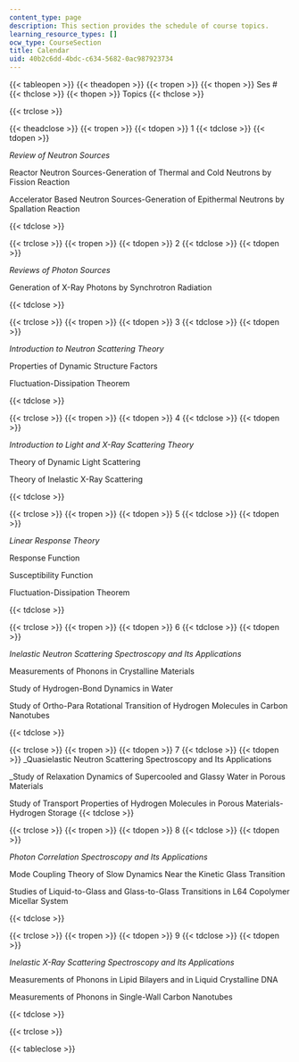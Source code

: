 ```yaml
---
content_type: page
description: This section provides the schedule of course topics.
learning_resource_types: []
ocw_type: CourseSection
title: Calendar
uid: 40b2c6dd-4bdc-c634-5682-0ac987923734
---
```


{{< tableopen >}}
{{< theadopen >}}
{{< tropen >}}
{{< thopen >}}
Ses #
{{< thclose >}}
{{< thopen >}}
Topics
{{< thclose >}}

{{< trclose >}}

{{< theadclose >}}
{{< tropen >}}
{{< tdopen >}}
1
{{< tdclose >}}
{{< tdopen >}}


_Review of Neutron Sources_

Reactor Neutron Sources-Generation of Thermal and Cold Neutrons by Fission Reaction

Accelerator Based Neutron Sources-Generation of Epithermal Neutrons by Spallation Reaction


{{< tdclose >}}

{{< trclose >}}
{{< tropen >}}
{{< tdopen >}}
2
{{< tdclose >}}
{{< tdopen >}}


_Reviews of Photon Sources_

Generation of X-Ray Photons by Synchrotron Radiation


{{< tdclose >}}

{{< trclose >}}
{{< tropen >}}
{{< tdopen >}}
3
{{< tdclose >}}
{{< tdopen >}}


_Introduction to Neutron Scattering Theory_

Properties of Dynamic Structure Factors

Fluctuation-Dissipation Theorem


{{< tdclose >}}

{{< trclose >}}
{{< tropen >}}
{{< tdopen >}}
4
{{< tdclose >}}
{{< tdopen >}}


_Introduction to Light and X-Ray Scattering Theory_

Theory of Dynamic Light Scattering

Theory of Inelastic X-Ray Scattering


{{< tdclose >}}

{{< trclose >}}
{{< tropen >}}
{{< tdopen >}}
5
{{< tdclose >}}
{{< tdopen >}}


_Linear Response Theory_

Response Function

Susceptibility Function

Fluctuation-Dissipation Theorem


{{< tdclose >}}

{{< trclose >}}
{{< tropen >}}
{{< tdopen >}}
6
{{< tdclose >}}
{{< tdopen >}}


_Inelastic Neutron Scattering Spectroscopy and Its Applications_

Measurements of Phonons in Crystalline Materials

Study of Hydrogen-Bond Dynamics in Water

Study of Ortho-Para Rotational Transition of Hydrogen Molecules in Carbon Nanotubes


{{< tdclose >}}

{{< trclose >}}
{{< tropen >}}
{{< tdopen >}}
7
{{< tdclose >}}
{{< tdopen >}}
_Quasielastic Neutron Scattering Spectroscopy and Its Applications  
  
_Study of Relaxation Dynamics of Supercooled and Glassy Water in Porous Materials  
  
Study of Transport Properties of Hydrogen Molecules in Porous Materials-Hydrogen Storage
{{< tdclose >}}

{{< trclose >}}
{{< tropen >}}
{{< tdopen >}}
8
{{< tdclose >}}
{{< tdopen >}}


_Photon Correlation Spectroscopy and Its Applications_

Mode Coupling Theory of Slow Dynamics Near the Kinetic Glass Transition

Studies of Liquid-to-Glass and Glass-to-Glass Transitions in L64 Copolymer Micellar System


{{< tdclose >}}

{{< trclose >}}
{{< tropen >}}
{{< tdopen >}}
9
{{< tdclose >}}
{{< tdopen >}}


_Inelastic X-Ray Scattering Spectroscopy and Its Applications_

Measurements of Phonons in Lipid Bilayers and in Liquid Crystalline DNA

Measurements of Phonons in Single-Wall Carbon Nanotubes


{{< tdclose >}}

{{< trclose >}}

{{< tableclose >}}